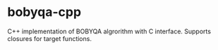 # bobyqa-cpp

C++ implementation of BOBYQA algrorithm with C interface. Supports closures for target functions.
